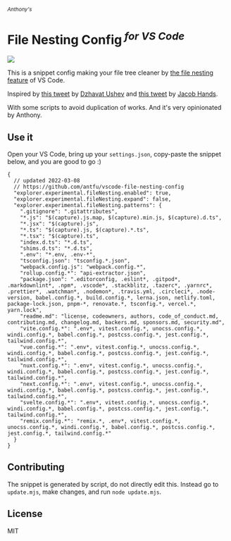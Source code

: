 <sub><em>Anthony's</em></sub>
<h1>File Nesting Config<sup><em> for VS Code</em></sup></h1>

![](https://user-images.githubusercontent.com/11247099/157142238-b00deecb-8d56-424f-9b20-ef6a6f5ddf99.png)

This is a snippet config making your file tree cleaner by [the file nesting feature](https://code.visualstudio.com/updates/v1_64#_explorer-file-nesting) of VS Code.

Inspired by [this tweet](https://twitter.com/dzhavatushev/status/1500511236634599430) by [Dzhavat Ushev](https://twitter.com/dzhavatushev) and [this tweet](https://twitter.com/jachands/status/1500173829733240844) by [Jacob Hands](https://twitter.com/jachands).

With some scripts to avoid duplication of works. And it's very opinionated by Anthony.

## Use it

Open your VS Code, bring up your `settings.json`, copy-paste the snippet below, and you are good to go :)

```jsonc
{
  // updated 2022-03-08
  // https://github.com/antfu/vscode-file-nesting-config
  "explorer.experimental.fileNesting.enabled": true,
  "explorer.experimental.fileNesting.expand": false,
  "explorer.experimental.fileNesting.patterns": {
    ".gitignore": ".gitattributes",
    "*.js": "$(capture).js.map, $(capture).min.js, $(capture).d.ts",
    "*.jsx": "$(capture).js",
    "*.ts": "$(capture).js, $(capture).*.ts",
    "*.tsx": "$(capture).ts",
    "index.d.ts": "*.d.ts",
    "shims.d.ts": "*.d.ts",
    ".env": "*.env, .env-*",
    "tsconfig.json": "tsconfig.*.json",
    "webpack.config.js": "webpack.config.*",
    "rollup.config.*": "api-extractor.json",
    "package.json": ".editorconfig, .eslint*, .gitpod*, .markdownlint*, .npm*, .vscode*, .stackblitz, .tazerc*, .yarnrc*, .prettier*, .watchman*, .nodemon*, .travis.yml, .circleci*, .node-version, babel.config.*, build.config.*, lerna.json, netlify.toml, package-lock.json, pnpm-*, renovate.*, tsconfig.*, vercel.*, yarn.lock",
    "readme.md": "license, codeowners, authors, code_of_conduct.md, contributing.md, changelog.md, backers.md, sponsors.md, security.md",
    "vite.config.*": ".env*, vitest.config.*, unocss.config.*, windi.config.*, babel.config.*, postcss.config.*, jest.config.*, tailwind.config.*",
    "vue.config.*": ".env*, vitest.config.*, unocss.config.*, windi.config.*, babel.config.*, postcss.config.*, jest.config.*, tailwind.config.*",
    "nuxt.config.*": ".env*, vitest.config.*, unocss.config.*, windi.config.*, babel.config.*, postcss.config.*, jest.config.*, tailwind.config.*",
    "next.config.*": ".env*, vitest.config.*, unocss.config.*, windi.config.*, babel.config.*, postcss.config.*, jest.config.*, tailwind.config.*",
    "svelte.config.*": ".env*, vitest.config.*, unocss.config.*, windi.config.*, babel.config.*, postcss.config.*, jest.config.*, tailwind.config.*",
    "remix.config.*": "remix.*, .env*, vitest.config.*, unocss.config.*, windi.config.*, babel.config.*, postcss.config.*, jest.config.*, tailwind.config.*"
  }
}
```

## Contributing

The snippet is generated by script, do not directly edit this. Instead go to `update.mjs`, make changes, and run `node update.mjs`.

## License

MIT
